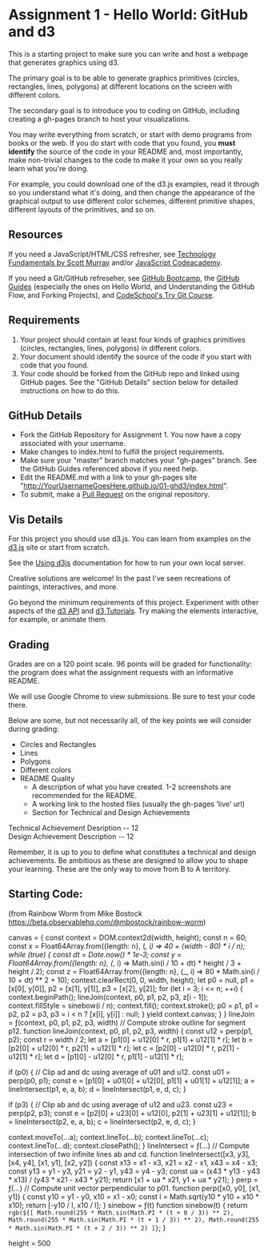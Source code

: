 Assignment 1 - Hello World: GitHub and d3  
===

This is a starting project to make sure you can write and host a webpage that generates graphics using d3. 

The primary goal is to be able to generate graphics primitives (circles, rectangles, lines, polygons) at different locations on the screen with different colors. 

The secondary goal is to introduce you to coding on GitHub, including creating a gh-pages branch to host your visualizations.

You may write everything from scratch, or start with demo programs from books or the web. 
If you do start with code that you found, you **must identify** the source of the code in your README and, most importantly, make non-trivial changes to the code to make it your own so you really learn what you're doing. 

For example, you could download one of the d3.js examples, read it through so you understand what it's doing, and then change the appearance of the graphical output to use different color schemes, different primitive shapes, different layouts of the primitives, and so on.

Resources
---

If you need a JavaScript/HTML/CSS refresher, see [Technology Fundamentals by Scott Murray](http://chimera.labs.oreilly.com/books/1230000000345/ch03.html#_html) and/or [JavaScript Codeacademy](https://www.codecademy.com/en/tracks/javascript).

If you need a Git/GitHub refreseher, see [GitHub Bootcamp](https://help.github.com/categories/bootcamp/), the [GitHub Guides](https://guides.github.com/) (especially the ones on Hello World, and Understanding the GitHub Flow, and Forking Projects), and [CodeSchool's Try Git Course](https://www.codeschool.com/courses/try-git).

Requirements
---

1. Your project should contain at least four kinds of graphics primitives (circles, rectangles, lines, polygons) in different colors. 
2. Your document should identify the source of the code if you start with code that you found. 
3. Your code should be forked from the GitHub repo and linked using GitHub pages. See the "GitHub Details" section below for detailed instructions on how to do this.

GitHub Details
---

- Fork the GitHub Repository for Assignment 1. You now have a copy associated with your username.
- Make changes to index.html to fulfill the project requirements. 
- Make sure your "master" branch matches your "gh-pages" branch. See the GitHub Guides referenced above if you need help.
- Edit the README.md with a link to your gh-pages site "http://YourUsernameGoesHere.github.io/01-ghd3/index.html".
- To submit, make a [Pull Request](https://help.github.com/articles/using-pull-requests/) on the original repository.

Vis Details
---

For this project you should use d3.js. 
You can learn from examples on the [d3.js](http://d3js.org) site or start from scratch.

See the [Using d3js](https://github.com/mbostock/d3/wiki#using) documentation for how to run your own local server.

Creative solutions are welcome! In the past I've seen recreations of paintings, interactives, and more.

Go beyond the minimum requirements of this project.
Experiment with other aspects of the [d3 API](https://github.com/mbostock/d3/wiki/API-Reference) and [d3 Tutorials](https://github.com/mbostock/d3/wiki/Tutorials). 
Try making the elements interactive, for example, or animate them.

Grading
---

Grades are on a 120 point scale. 
96 points will be graded for functionality: the program does what the assignment requests with an informative README. 

We will use Google Chrome to view submissions. 
Be sure to test your code there.

Below are some, but not necessarily all, of the key points we will consider during grading:

- Circles and Rectangles  
- Lines  
- Polygons  
- Different colors  
- README Quality
    - A description of what you have created. 1-2 screenshots are recommended for the README.  
    - A working link to the hosted files (usually the gh-pages 'live' url)  
    - Section for Technical and Design Achievements

Technical Achievement Desription -- 12  
Design Achievement Description -- 12

Remember, it is up to *you* to define what constitutes a technical and design achievements.
Be ambitious as these are designed to allow you to shape your learning.
These are the only way to move from B to A territory.

Starting Code:
-----
(from Rainbow Worm from Mike Bostock https://beta.observablehq.com/@mbostock/rainbow-worm)


canvas = {
  const context = DOM.context2d(width, height);
  const n = 60;
  const x = Float64Array.from({length: n}, (_, i) => 40 + (width - 80) * i / n);
  while (true) {
    const dt = Date.now() * 1e-3;
    const y = Float64Array.from({length: n}, (_, i) => Math.sin(i / 10 + dt) * height / 3 + height / 2);
    const z = Float64Array.from({length: n}, (_, i) => 80 * Math.sin(i / 10 + dt) ** 2 + 10);
    context.clearRect(0, 0, width, height);
    let p0 = null, p1 = [x[0], y[0]], p2 = [x[1], y[1]], p3 = [x[2], y[2]];
    for (let i = 3; i <= n; ++i) {
      context.beginPath();
      lineJoin(context, p0, p1, p2, p3, z[i - 1]);
      context.fillStyle = sinebow(i / n);
      context.fill();
      context.stroke();
      p0 = p1, p1 = p2, p2 = p3, p3 = i < n ? [x[i], y[i]] : null;
    }
    yield context.canvas;
  }
}
lineJoin = ƒ(context, p0, p1, p2, p3, width)
// Compute stroke outline for segment p12.
function lineJoin(context, p0, p1, p2, p3, width) {
  const u12 = perp(p1, p2);
  const r = width / 2;
  let a = [p1[0] + u12[0] * r, p1[1] + u12[1] * r];
  let b = [p2[0] + u12[0] * r, p2[1] + u12[1] * r];
  let c = [p2[0] - u12[0] * r, p2[1] - u12[1] * r];
  let d = [p1[0] - u12[0] * r, p1[1] - u12[1] * r];

  if (p0) { // Clip ad and dc using average of u01 and u12.
    const u01 = perp(p0, p1);
    const e = [p1[0] + u01[0] + u12[0], p1[1] + u01[1] + u12[1]];
    a = lineIntersect(p1, e, a, b);
    d = lineIntersect(p1, e, d, c);
  }

  if (p3) { // Clip ab and dc using average of u12 and u23.
    const u23 = perp(p2, p3);
    const e = [p2[0] + u23[0] + u12[0], p2[1] + u23[1] + u12[1]];
    b = lineIntersect(p2, e, a, b);
    c = lineIntersect(p2, e, d, c);
  }

  context.moveTo(...a);
  context.lineTo(...b);
  context.lineTo(...c);
  context.lineTo(...d);
  context.closePath();
}
lineIntersect = ƒ(…)
// Compute intersection of two infinite lines ab and cd.
function lineIntersect([x3, y3], [x4, y4], [x1, y1], [x2, y2]) {
  const x13 = x1 - x3, x21 = x2 - x1, x43 = x4 - x3;
  const y13 = y1 - y3, y21 = y2 - y1, y43 = y4 - y3;
  const ua = (x43 * y13 - y43 * x13) / (y43 * x21 - x43 * y21);
  return [x1 + ua * x21, y1 + ua * y21];
}
perp = ƒ(…)
// Compute unit vector perpendicular to p01.
function perp([x0, y0], [x1, y1]) {
  const y10 = y1 - y0, x10 = x1 - x0;
  const l = Math.sqrt(y10 * y10 + x10 * x10);
  return [-y10 / l, x10 / l];
}
sinebow = ƒ(t)
function sinebow(t) {
  return `rgb(${[
    Math.round(255 * Math.sin(Math.PI * (t + 0 / 3)) ** 2),
    Math.round(255 * Math.sin(Math.PI * (t + 1 / 3)) ** 2),
    Math.round(255 * Math.sin(Math.PI * (t + 2 / 3)) ** 2)
  ]}`;
}

height = 500
